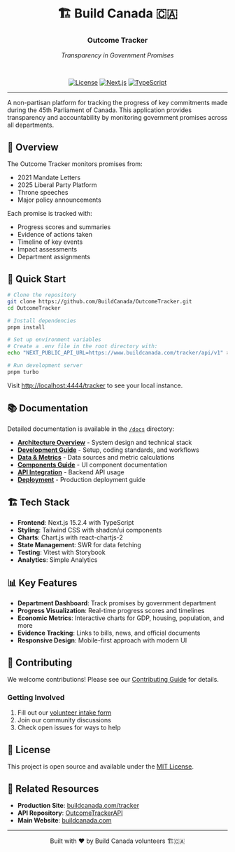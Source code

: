 <div align="center">

# 🏗️ Build Canada 🇨🇦

### Outcome Tracker
*Transparency in Government Promises*

<br/>

[![License](https://img.shields.io/badge/license-MIT-blue.svg)](LICENSE)
[![Next.js](https://img.shields.io/badge/Next.js-15.2.4-black)](https://nextjs.org)
[![TypeScript](https://img.shields.io/badge/TypeScript-5.x-blue)](https://www.typescriptlang.org)

</div>

---

A non-partisan platform for tracking the progress of key commitments made during the 45th Parliament of Canada. This application provides transparency and accountability by monitoring government promises across all departments.

## 🎯 Overview

The Outcome Tracker monitors promises from:
- 2021 Mandate Letters
- 2025 Liberal Party Platform
- Throne speeches
- Major policy announcements

Each promise is tracked with:
- Progress scores and summaries
- Evidence of actions taken
- Timeline of key events
- Impact assessments
- Department assignments

## 🚀 Quick Start

```bash
# Clone the repository
git clone https://github.com/BuildCanada/OutcomeTracker.git
cd OutcomeTracker

# Install dependencies
pnpm install

# Set up environment variables
# Create a .env file in the root directory with:
echo "NEXT_PUBLIC_API_URL=https://www.buildcanada.com/tracker/api/v1" > .env

# Run development server
pnpm turbo
```

Visit [http://localhost:4444/tracker](http://localhost:4444/tracker) to see your local instance.

## 📚 Documentation

Detailed documentation is available in the [`/docs`](./docs) directory:

- [**Architecture Overview**](./docs/ARCHITECTURE.md) - System design and technical stack
- [**Development Guide**](./docs/DEVELOPMENT.md) - Setup, coding standards, and workflows
- [**Data & Metrics**](./docs/DATA_METRICS.md) - Data sources and metric calculations
- [**Components Guide**](./docs/COMPONENTS.md) - UI component documentation
- [**API Integration**](./docs/API_INTEGRATION.md) - Backend API usage
- [**Deployment**](./docs/DEPLOYMENT.md) - Production deployment guide

## 🏗️ Tech Stack

- **Frontend**: Next.js 15.2.4 with TypeScript
- **Styling**: Tailwind CSS with shadcn/ui components
- **Charts**: Chart.js with react-chartjs-2
- **State Management**: SWR for data fetching
- **Testing**: Vitest with Storybook
- **Analytics**: Simple Analytics

## 📊 Key Features

- **Department Dashboard**: Track promises by government department
- **Progress Visualization**: Real-time progress scores and timelines
- **Economic Metrics**: Interactive charts for GDP, housing, population, and more
- **Evidence Tracking**: Links to bills, news, and official documents
- **Responsive Design**: Mobile-first approach with modern UI

## 🤝 Contributing

We welcome contributions! Please see our [Contributing Guide](./docs/CONTRIBUTING.md) for details.

### Getting Involved
1. Fill out our [volunteer intake form](https://5nneq7.share-na3.hsforms.com/2l9iIH2gFSomphjDe-ci5OQ)
2. Join our community discussions
3. Check open issues for ways to help

## 📄 License

This project is open source and available under the [MIT License](LICENSE).

## 🔗 Related Resources

- **Production Site**: [buildcanada.com/tracker](https://www.buildcanada.com/tracker)
- **API Repository**: [OutcomeTrackerAPI](https://github.com/BuildCanada/OutcomeTrackerAPI)
- **Main Website**: [buildcanada.com](https://www.buildcanada.com)

---

<div align="center">
Built with ❤️ by Build Canada volunteers 🏗️🇨🇦
</div>

